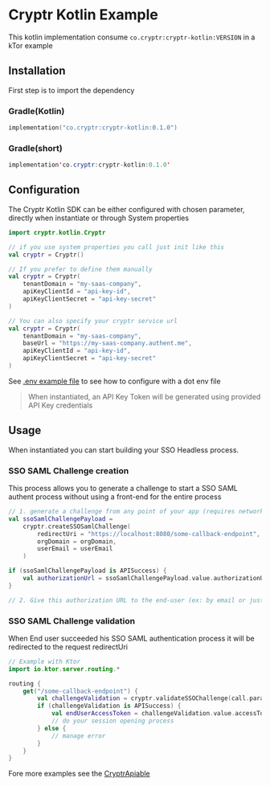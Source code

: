 # Cryptr Kotlin Example

This kotlin implementation consume `co.cryptr:cryptr-kotlin:VERSION` in a kTor example

## Installation

First step is to import the dependency

### Gradle(Kotlin)

```kotlin
implementation("co.cryptr:cryptr-kotlin:0.1.0")
```

### Gradle(short)

```java
implementation'co.cryptr:cryptr-kotlin:0.1.0'
```

## Configuration

The Cryptr Kotlin SDK can be either configured with chosen parameter, directly when instantiate or through System
properties

```kotlin
import cryptr.kotlin.Cryptr

// if you use system properties you call just init like this
val cryptr = Cryptr()

// If you prefer to define them manually
val cryptr = Cryptr(
    tenantDomain = "my-saas-company",
    apiKeyClientId = "api-key-id",
    apiKeyClientSecret = "api-key-secret"
)

// You can also specify your cryptr service url
val cryptr = Cryptr(
    tenantDomain = "my-saas-company",
    baseUrl = "https://my-saas-company.authent.me",
    apiKeyClientId = "api-key-id",
    apiKeyClientSecret = "api-key-secret"
)
```

See [.env example file](.env.example) to see how to configure with a dot env file

> When instantiated, an API Key Token will be generated using provided API Key credentials

## Usage

When instantiated you can start building your SSO Headless process.

### SSO SAML Challenge creation

This process allows you to generate a challenge to start a SSO SAML authent process without using a front-end for the
entire process

```kotlin
// 1. generate a challenge from any point of your app (requires network) and retrieve authorization URL
val ssoSamlChallengePayload =
    cryptr.createSSOSamlChallenge(
        redirectUri = "https://localhost:8080/some-callback-endpoint",
        orgDomain = orgDomain,
        userEmail = userEmail
    )

if (ssoSamlChallengePayload is APISuccess) {
    val authorizationUrl = ssoSamlChallengePayload.value.authorizationUrl
}

// 2. Give this authorization URL to the end-user (ex: by email or just by a redirection)

```

### SSO SAML Challenge validation

When End user succeeded his SSO SAML authentication process it will be redirected to the request redirectUri

```kotlin
// Example with Ktor
import io.ktor.server.routing.*

routing {
    get("/some-callback-endpoint") {
        val challengeValidation = cryptr.validateSSOChallenge(call.parameters.get("code"))
        if (challengeValidation is APISuccess) {
            val endUserAccessToken = challengeValidation.value.accessToken
            // do your session opening process
        } else {
            // manage error
        }
    }
}
```

Fore more examples see the [CryptrApiable](src/jvmMain/kotlin/com.example.application/CryptrApiable.kt)